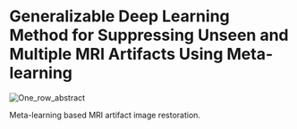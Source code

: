 # Generalizable Deep Learning Method for Suppressing Unseen and Multiple MRI Artifacts Using Meta-learning

![One_row_abstract](https://github.com/pallaarun/CMAML/assets/58825985/0e38c45f-d69e-4199-a9d6-4f74e47d4da9)

Meta-learning based MRI artifact image restoration.
